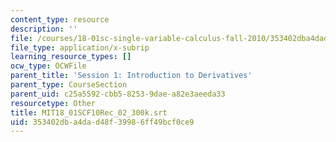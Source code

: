 ```yaml
---
content_type: resource
description: ''
file: /courses/18-01sc-single-variable-calculus-fall-2010/353402dba4dad48f39986ff49bcf0ce9_MIT18_01SCF10Rec_02_300k.srt
file_type: application/x-subrip
learning_resource_types: []
ocw_type: OCWFile
parent_title: 'Session 1: Introduction to Derivatives'
parent_type: CourseSection
parent_uid: c25a5592-cbb5-8253-9dae-a82e3aeeda33
resourcetype: Other
title: MIT18_01SCF10Rec_02_300k.srt
uid: 353402db-a4da-d48f-3998-6ff49bcf0ce9
---
```

